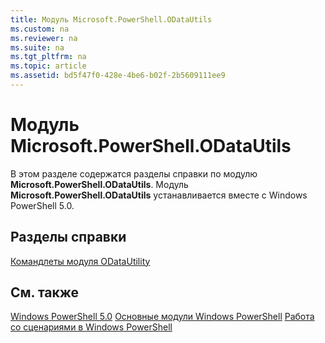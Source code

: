 ```yaml
---
title: Модуль Microsoft.PowerShell.ODataUtils
ms.custom: na
ms.reviewer: na
ms.suite: na
ms.tgt_pltfrm: na
ms.topic: article
ms.assetid: bd5f47f0-428e-4be6-b02f-2b5609111ee9
---
```

# Модуль Microsoft.PowerShell.ODataUtils
В этом разделе содержатся разделы справки по модулю **Microsoft.PowerShell.ODataUtils**. Модуль **Microsoft.PowerShell.ODataUtils** устанавливается вместе с Windows PowerShell 5.0.

## Разделы справки
[Командлеты модуля ODataUtility](http://technet.microsoft.com/library/dn818506(v=wps.640).aspx)

## См. также
[Windows PowerShell 5.0](Windows-PowerShell-5.0.md)
[Основные модули Windows PowerShell](https://technet.microsoft.com/en-us/library/4b75f1e4-f327-48f3-92ab-bf5435094d41)
[Работа со сценариями в Windows PowerShell](../../getting-started/fundamental/Scripting-with-Windows-PowerShell.md)



<!--HONumber=May16_HO2-->


